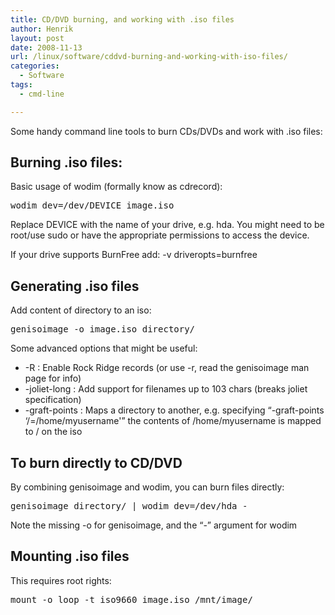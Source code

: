 ```yaml
---
title: CD/DVD burning, and working with .iso files
author: Henrik
layout: post
date: 2008-11-13
url: /linux/software/cddvd-burning-and-working-with-iso-files/
categories:
  - Software
tags:
  - cmd-line

---
```

Some handy command line tools to burn CDs/DVDs and work with .iso files:
<!--more-->

## Burning .iso files:

Basic usage of wodim (formally know as cdrecord):

<pre class="bash codesnip" style="font-family:monospace;">wodim <span class="re2">dev</span>=<span class="sy0">/</span>dev<span class="sy0">/</span>DEVICE image.iso</pre>

Replace DEVICE with the name of your drive, e.g. hda. You might need to be root/use sudo or have the appropriate permissions to access the device.

If your drive supports BurnFree add: -v driveropts=burnfree

## Generating .iso files

Add content of directory to an iso:

<pre class="bash codesnip" style="font-family:monospace;">genisoimage <span class="re5">-o</span> image.iso directory<span class="sy0">/</span></pre>

Some advanced options that might be useful:

  * -R : Enable Rock Ridge records (or use -r, read the genisoimage man page for info)
  * -joliet-long : Add support for filenames up to 103 chars (breaks joliet specification)
  * -graft-points : Maps a directory to another, e.g. specifying &#8220;-graft-points &#8216;/=/home/myusername'&#8221; the contents of /home/myusername is mapped to / on the iso

## To burn directly to CD/DVD

By combining genisoimage and wodim, you can burn files directly:

<pre class="bash codesnip" style="font-family:monospace;">genisoimage directory<span class="sy0">/</span> <span class="sy0">|</span> wodim <span class="re2">dev</span>=<span class="sy0">/</span>dev<span class="sy0">/</span>hda -</pre>

Note the missing -o for genisoimage, and the &#8220;-&#8221; argument for wodim

## Mounting .iso files

This requires root rights:

<pre class="bash codesnip" style="font-family:monospace;"><span class="kw2">mount</span> <span class="re5">-o</span> loop <span class="re5">-t</span> iso9660 image.iso <span class="sy0">/</span>mnt<span class="sy0">/</span>image<span class="sy0">/</span></pre>

